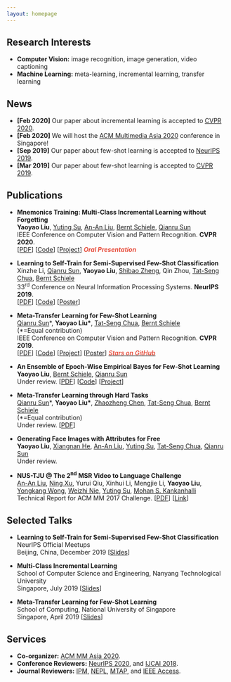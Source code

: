 ```yaml
---
layout: homepage
---
```


## Research Interests

- **Computer Vision:** image recognition, image generation, video captioning
- **Machine Learning:** meta-learning, incremental learning, transfer learning

## News

- **[Feb 2020]** Our paper about incremental learning is accepted to [CVPR 2020](http://cvpr2020.thecvf.com/).
- **[Feb 2020]** We will host the [ACM Multimedia Asia 2020](https://mmasia2020.org/) conference in Singapore!
- **[Sep 2019]** Our paper about few-shot learning is accepted to [NeurIPS 2019](https://nips.cc/Conferences/2019).
- **[Mar 2019]** Our paper about few-shot learning is accepted to [CVPR 2019](http://cvpr2019.thecvf.com/).

## Publications

- **Mnemonics Training: Multi-Class Incremental Learning without Forgetting**
  <br>
  **Yaoyao Liu**, [Yuting Su](https://www.iti-tju.org/#/people/suyutingEnglish), [An-An Liu](https://www.iti-tju.org/#/people/liuananEnglish), [Bernt Schiele](https://www.mpi-inf.mpg.de/departments/computer-vision-and-multimodal-computing/people/bernt-schiele/), [Qianru Sun](https://qianrusun1015.github.io/)
  <br>
  IEEE Conference on Computer Vision and Pattern Recognition. **CVPR 2020**.
  <br>
  [[PDF](https://arxiv.org/pdf/2002.10211.pdf)] [[Code](https://github.com/yaoyao-liu/mnemonics)] [[Project](https://mnemonics.yyliu.net/)] <strong><i style="color:#e74d3c">Oral Presentation</i></strong>

- **Learning to Self-Train for Semi-Supervised Few-Shot Classification**
  <br>
  Xinzhe Li, [Qianru Sun](https://qianrusun1015.github.io/), **Yaoyao Liu**, [Shibao Zheng](https://icne.sjtu.edu.cn/info/1045/1059.htm), Qin Zhou, [Tat-Seng Chua](https://www.chuatatseng.com/), [Bernt Schiele](https://www.mpi-inf.mpg.de/departments/computer-vision-and-multimodal-computing/people/bernt-schiele/)
  <br>
  33<sup>rd</sup> Conference on Neural Information Processing Systems. **NeurIPS 2019**.
  <br>
  [[PDF](http://papers.nips.cc/paper/9216-learning-to-self-train-for-semi-supervised-few-shot-classification.pdf)] [[Code](https://github.com/xinzheli1217/learning-to-self-train)] [[Poster](https://people.mpi-inf.mpg.de/~yaliu/files/learning-to-self-train-poster.pdf)]

- **Meta-Transfer Learning for Few-Shot Learning**
  <br>
  [Qianru Sun](https://qianrusun1015.github.io/)\*, **Yaoyao Liu\***, [Tat-Seng Chua](https://www.chuatatseng.com/), [Bernt Schiele](https://www.mpi-inf.mpg.de/departments/computer-vision-and-multimodal-computing/people/bernt-schiele/)
  <br>
  (\*=Equal contribution)
  <br>
  IEEE Conference on Computer Vision and Pattern Recognition. **CVPR 2019**.
  <br>
  [[PDF](http://openaccess.thecvf.com/content_CVPR_2019/papers/Sun_Meta-Transfer_Learning_for_Few-Shot_Learning_CVPR_2019_paper.pdf)] [[Code](https://github.com/yaoyao-liu/meta-transfer-learning)] [[Project](https://mtl.yyliu.net/)] [[Poster](https://people.mpi-inf.mpg.de/~yaliu/files/meta-transfer-learning-poster.pdf)]
  <a href="https://github.com/yaoyao-liu/meta-transfer-learning" target="_blank" rel="noopener"><strong><i style="color:#e74d3c; font-weight:600" id="githubstars_mtl"></i><i style="color:#e74d3c; font-weight:600"> Stars on GitHub</i></strong></a>
  <script>
  githubStars("yaoyao-liu/meta-transfer-learning", function(stars) {
  var startext = document.getElementById("githubstars_mtl");
        startext.innerHTML=stars;
  });
  </script>

- **An Ensemble of Epoch-Wise Empirical Bayes for Few-Shot Learning**
  <br>
  **Yaoyao Liu**, [Bernt Schiele](https://www.mpi-inf.mpg.de/departments/computer-vision-and-multimodal-computing/people/bernt-schiele/), [Qianru Sun](https://qianrusun1015.github.io/)
  <br>
  Under review. [[PDF](https://arxiv.org/pdf/1904.08479.pdf)] [[Code](https://github.com/yaoyao-liu/E3BM)] [[Project](https://e3bm.yyliu.net/)]

- **Meta-Transfer Learning through Hard Tasks**
  <br>
  [Qianru Sun](https://qianrusun1015.github.io/)\*, **Yaoyao Liu\***, [Zhaozheng Chen](https://zhaozhengchen.github.io/), [Tat-Seng Chua](https://www.chuatatseng.com/), [Bernt Schiele](https://www.mpi-inf.mpg.de/departments/computer-vision-and-multimodal-computing/people/bernt-schiele/)
  <br>
  (\*=Equal contribution)
  <br>
  Under review. [[PDF](https://arxiv.org/pdf/1910.03648.pdf)]

- **Generating Face Images with Attributes for Free**
  <br>
  **Yaoyao Liu**, [Xiangnan He](http://staff.ustc.edu.cn/~hexn/), [An-An Liu](https://www.iti-tju.org/#/people/liuananEnglish), [Yuting Su](https://www.iti-tju.org/#/people/suyutingEnglish), [Tat-Seng Chua](https://www.chuatatseng.com/), [Qianru Sun](https://qianrusun1015.github.io/)
  <br>
  Under review.

- **NUS-TJU @ The 2<sup>nd</sup> MSR Video to Language Challenge**
  <br>
  [An-An Liu](https://www.iti-tju.org/#/people/liuananEnglish), [Ning Xu](https://ningxu1990.github.io/), Yurui Qiu, Xinhui Li, Mengjie Li, **Yaoyao Liu**, [Yongkang Wong](https://www.comp.nus.edu.sg/cs/bio/wongyk/), [Weizhi Nie](http://seea.tju.edu.cn/szdw/xxx/201703/t20170322_292375.htm), [Yuting Su](https://www.iti-tju.org/#/people/suyutingEnglish), [Mohan S. Kankanhalli](https://www.comp.nus.edu.sg/~mohan/)
  <br>
  Technical Report for ACM MM 2017 Challenge. [[PDF](https://people.mpi-inf.mpg.de/~yaliu/files/msr-video-to-language-challenge.pdf)] [[Link](http://ms-multimedia-challenge.com/2017/leaderboard)]

## Selected Talks

- **Learning to Self-Train for Semi-Supervised Few-Shot Classification**
  <br>
  NeurIPS Official Meetups
  <br>
  Beijing, China, December 2019 [[Slides](https://people.mpi-inf.mpg.de/~yaliu/files/learning-to-self-train-slides.pdf)]

- **Multi-Class Incremental Learning**
  <br>
  School of Computer Science and Engineering, Nanyang Technological University
  <br>
  Singapore, July 2019 [[Slides](https://people.mpi-inf.mpg.de/~yaliu/files/multi-class-incremental-learning.pdf)]

- **Meta-Transfer Learning for Few-Shot Learning**
  <br>
  School of Computing, National University of Singapore
  <br>
  Singapore, April 2019 [[Slides](https://people.mpi-inf.mpg.de/~yaliu/files/meta-transfer-learning-slides.pdf)]

## Services

- **Co-organizer:** [ACM MM Asia 2020](https://mmasia2020.org/).
- **Conference Reviewers:** [NeurIPS 2020](https://neurips.cc/Conferences/2020), and [IJCAI 2018](https://www.ijcai-18.org/).
- **Journal Reviewers:** [IPM](https://www.journals.elsevier.com/information-processing-and-management), [NEPL](https://www.springer.com/journal/11063), [MTAP](https://link.springer.com/journal/11042), and [IEEE Access](https://ieeeaccess.ieee.org/).